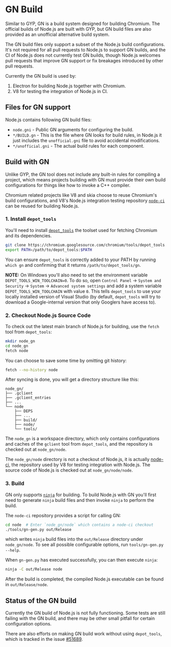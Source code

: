 # GN Build

Similar to GYP, GN is a build system designed for building Chromium. The
official builds of Node.js are built with GYP, but GN build files are also
provided as an unofficial alternative build system.

The GN build files only support a subset of the Node.js build configurations.
It's not required for all pull requests to Node.js to support GN builds, and the
CI of Node.js does not currently test GN builds, though Node.js welcomes pull
requests that improve GN support or fix breakages introduced by other pull
requests.

Currently the GN build is used by:

1. Electron for building Node.js together with Chromium.
2. V8 for testing the integration of Node.js in CI.

## Files for GN support

Node.js contains following GN build files:

* `node.gni` - Public GN arguments for configuring the build.
* `*/BUILD.gn` - This is the file where GN looks for build rules, in Node.js it
  just includes the `unofficial.gni` file to avoid accidental modifications.
* `*/unofficial.gni` - The actual build rules for each component.

## Build with GN

Unlike GYP, the GN tool does not include any built-in rules for compiling a
project, which means projects building with GN must provide their own build
configurations for things like how to invoke a C++ compiler.

Chromium related projects like V8 and skia choose to reuse Chromium's build
configurations, and V8's Node.js integration testing repository
[`node-ci`][node-ci] can be reused for building Node.js.

[node-ci]: https://chromium.googlesource.com/v8/node-ci

### 1. Install `depot_tools`

You'll need to install [`depot_tools`][depot-tools] the toolset
used for fetching Chromium and its dependencies.

```bash
git clone https://chromium.googlesource.com/chromium/tools/depot_tools.git
export PATH=/path/to/depot_tools:$PATH
```

You can ensure `depot_tools` is correctly added to your PATH by running
`which gn` and confirming that it returns `/path/to/depot_tools/gn`.

**NOTE:** On Windows you'll also need to set the environment variable
`DEPOT_TOOLS_WIN_TOOLCHAIN=0`. To do so, open `Control Panel` → `System and
Security` → `System` → `Advanced system settings` and add a system variable
`DEPOT_TOOLS_WIN_TOOLCHAIN` with value `0`. This tells `depot_tools` to use
your locally installed version of Visual Studio (by default, `depot_tools` will
try to download a Google-internal version that only Googlers have access to).

[depot-tools]: https://commondatastorage.googleapis.com/chrome-infra-docs/flat/depot_tools/docs/html/depot_tools_tutorial.html#_setting_up

### 2. Checkout Node.js Source Code

To check out the latest main branch of Node.js for building, use the `fetch`
tool from `depot_tools`:

```bash
mkdir node_gn
cd node_gn
fetch node
```

You can choose to save some time by omitting git history:

```bash
fetch --no-history node
```

After syncing is done, you will get a directory structure like this:

```console
node_gn/
├── .gclient
├── .gclient_entries
├── ...
└── node
    ├── DEPS
    ├── ...
    ├── build/
    ├── node/
    └── tools/
```

The `node_gn` is a workspace directory, which only contains configurations and
caches of the `gclient` tool from `depot_tools`, and the repository is checked
out at `node_gn/node`.

The `node_gn/node` directory is not a checkout of Node.js, it is actually
[node-ci](https://chromium.googlesource.com/v8/node-ci/), the repository used by
V8 for testing integration with Node.js. The source code of Node.js is checked
out at `node_gn/node/node`.

### 3. Build

GN only supports [`ninja`](https://ninja-build.org) for building. To build
Node.js with GN you'll first need to generate `ninja` build files and then invoke
`ninja` to perform the build.

The `node-ci` repository provides a script for calling GN:

```bash
cd node  # Enter `node_gn/node` which contains a node-ci checkout
./tools/gn-gen.py out/Release
```

which writes `ninja` build files into the `out/Release` directory under
`node_gn/node`. To see all possible configurable options, run
`tools/gn-gen.py --help`.

When `gn-gen.py` has executed successfully, you can then execute `ninja`:

```bash
ninja -C out/Release node
```

After the build is completed, the compiled Node.js executable can be found in
`out/Release/node`.

## Status of the GN build

Currently the GN build of Node.js is not fully functioning. Some tests
are still failing with the GN build, and there may be other small pitfall
for certain configuration options.

There are also efforts on making GN build work without using `depot_tools`,
which is tracked in the issue
[#51689](https://github.com/nodejs/node/issues/51689).
